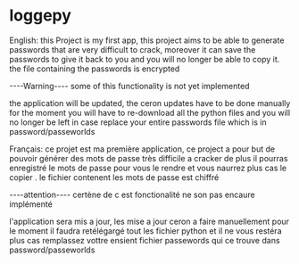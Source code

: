# loggepy
English:
this Project is my first app, this project aims to be able to generate passwords that are very difficult to crack, moreover it can save the passwords to give it back to you and you will no longer be able to copy it.
the file containing the passwords is encrypted

----Warning----
some of this functionality is not yet implemented

the application will be updated,
the ceron updates have to be done manually for the moment you will have to re-download all the python files and you will no longer be left in case replace your entire passwords file which is in password/passeworlds



Français:
ce projet est ma première application, ce project a pour but de pouvoir générer des mots de passe très difficile a cracker de plus il pourras enregistré le mots de passe pour vous le rendre et vous naurrez plus cas le copier .
le fichier contenent les mots de passe est chiffré 

----attention----
certène de c est fonctionalité ne son pas encaure implémenté 

l'application sera mis a jour,
les mise a jour ceron a faire manuellement pour le moment il faudra retélégargé tout les fichier python et il ne vous restéra plus cas remplassez vottre ensient fichier passewords qui ce trouve dans password/passeworlds
